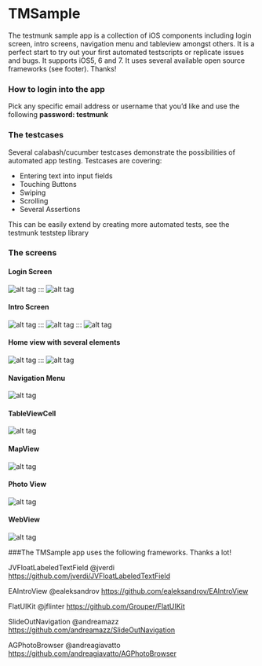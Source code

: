 TMSample
========

The testmunk sample app is a collection of iOS components including login screen, intro screens, navigation menu and tableview amongst others. It is a perfect start to try out your first automated testscripts or replicate issues and bugs. It supports iOS5, 6 and 7. It uses several available open source frameworks (see footer). Thanks!


### How to login into the app


Pick any specific email address or username that you’d like and use the following **password: testmunk**


### The testcases

Several calabash/cucumber testcases demonstrate the possibilities of automated app testing. Testcases are covering: 
- Entering text into input fields
- Touching Buttons
- Swiping
- Scrolling
- Several Assertions

This can be easily extend by creating more automated tests, see the testmunk teststep library

### The screens


#### Login Screen

![alt tag](https://raw.github.com/testmunk/TMSample/master/screenshots/login_01.png) ::: ![alt tag](https://raw.github.com/testmunk/TMSample/master/screenshots/login_02.png)


#### Intro Screen

![alt tag](https://raw.github.com/testmunk/TMSample/master/screenshots/intro_01.png) ::: ![alt tag](https://raw.github.com/testmunk/TMSample/master/screenshots/intro_02.png) ::: ![alt tag](https://raw.github.com/testmunk/TMSample/master/screenshots/intro_03.png)


#### Home view with several elements

![alt tag](https://raw.github.com/testmunk/TMSample/master/screenshots/main_01.png) ::: ![alt tag](https://raw.github.com/testmunk/TMSample/master/screenshots/main_03.png)


#### Navigation Menu

![alt tag](https://raw.github.com/testmunk/TMSample/master/screenshots/main_02.png)


#### TableViewCell

![alt tag](https://raw.github.com/testmunk/TMSample/master/screenshots/tableview_01.png)


#### MapView

![alt tag](https://raw.github.com/testmunk/TMSample/master/screenshots/map_01.png)


#### Photo View

![alt tag](https://raw.github.com/testmunk/TMSample/master/screenshots/AGPhotoBrowser.gif)


#### WebView

![alt tag](https://raw.github.com/testmunk/TMSample/master/screenshots/webview_01.png)



###The TMSample app uses the following frameworks. Thanks a lot!

JVFloatLabeledTextField @jverdi
https://github.com/jverdi/JVFloatLabeledTextField

EAIntroView @ealeksandrov
https://github.com/ealeksandrov/EAIntroView


FlatUIKit @jflinter
https://github.com/Grouper/FlatUIKit

SlideOutNavigation @andreamazz 
https://github.com/andreamazz/SlideOutNavigation


AGPhotoBrowser @andreagiavatto
https://github.com/andreagiavatto/AGPhotoBrowser 

